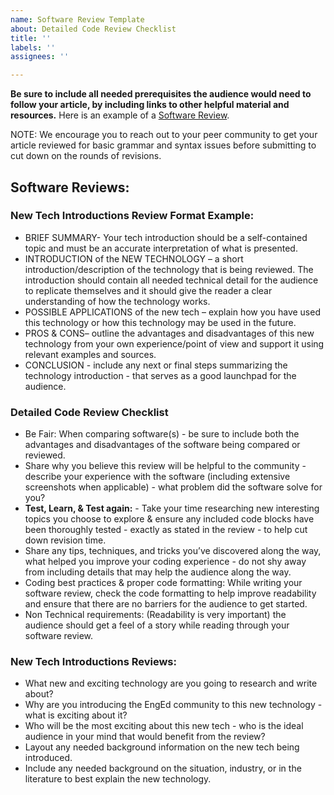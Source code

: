 ```yaml
---
name: Software Review Template
about: Detailed Code Review Checklist
title: ''
labels: ''
assignees: ''

---
```

**Be sure to include all needed prerequisites the audience would need to follow your article, by including links to other helpful material and resources.**
Here is an example of a [Software Review](/engineering-education/introduction-to-jupyter-notebooks/).

NOTE: We encourage you to reach out to your peer community to get your article reviewed for basic grammar and syntax issues before submitting to cut down on the rounds of revisions.

## Software Reviews:
### New Tech Introductions Review Format Example:
- BRIEF SUMMARY- Your tech introduction should be a self-contained topic and must be an accurate interpretation of what is presented.
- INTRODUCTION of the NEW TECHNOLOGY – a short introduction/description of the technology that is being reviewed.	 The introduction should contain all needed technical detail for the audience to replicate themselves and it should give the reader a clear understanding of how the technology works.
- POSSIBLE APPLICATIONS  of the new tech – explain how you have used this technology or how this technology may be used in the future.
- PROS & CONS– outline the advantages and disadvantages of this new technology from your own experience/point of view and support it using relevant examples and sources.
- CONCLUSION -  include any next or final steps summarizing the technology introduction - that serves as a good launchpad for the audience.


### Detailed Code Review Checklist
- Be Fair: When comparing software(s) - be sure to include both the advantages and disadvantages of the software being compared or reviewed.
- Share why you believe this review will be helpful to the community - describe your experience with the software (including extensive screenshots when applicable) - what problem did the software solve for you?
- **Test, Learn, & Test again:** - Take your time researching new interesting topics you choose to explore & ensure any included code blocks have been thoroughly tested - exactly as stated in the review - to help cut down revision time.
- Share any tips, techniques, and tricks you’ve discovered along the way, what helped you improve your coding experience - do not shy away from including details that may help the audience along the way.
- Coding best practices & proper code formatting: While writing your software review, check the code formatting to help improve readability and ensure that there are no barriers for the audience to get started.
- Non Technical requirements: (Readability is very important) the audience should get a feel of a story while reading through your software review. 

### New Tech Introductions Reviews:
- What new and exciting technology are you going to research and write about?
- Why are you introducing the EngEd community to this new technology - what is exciting about it?
- Who will be the most exciting about this new tech - who is the ideal audience in your mind that would benefit from the review?
- Layout any needed background information on the new tech being introduced.
- Include any needed background on the situation, industry, or in the literature to best explain the new technology.



